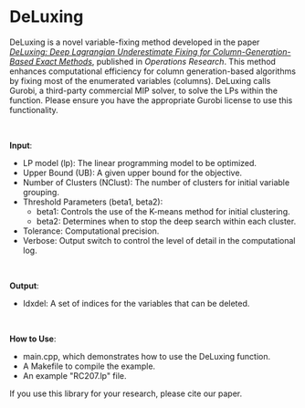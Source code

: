 # DeLuxing

DeLuxing is a novel variable-fixing method developed in the paper [_DeLuxing: Deep Lagrangian Underestimate Fixing for
Column-Generation-Based Exact Methods_](https://optimization-online.org/?p=24217), published in *Operations Research*. This method enhances computational efficiency for column generation-based algorithms by fixing most of the enumerated variables (columns). DeLuxing calls Gurobi, a third-party commercial MIP solver, to solve the LPs within the function. Please ensure you have the appropriate Gurobi license to use this functionality.

<br>


**Input**:
* LP model (lp): The linear programming model to be optimized.
* Upper Bound (UB): A given upper bound for the objective.
* Number of Clusters (NClust): The number of clusters for initial variable grouping.
* Threshold Parameters (beta1, beta2):
	* beta1: Controls the use of the K-means method for initial clustering.
	* beta2: Determines when to stop the deep search within each cluster.
* Tolerance: Computational precision.
* Verbose: Output switch to control the level of detail in the computational log.


<br>


**Output**:
* Idxdel: A set of indices for the variables that can be deleted.

<br>


**How to Use**:

* main.cpp, which demonstrates how to use the DeLuxing function.
* A Makefile to compile the example.
* An example "RC207.lp" file.


If you use this library for your research, please cite our paper.
